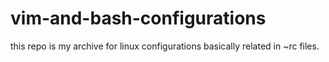 # vim-and-bash-configurations

this repo is my archive for linux configurations basically related in ~rc files.

